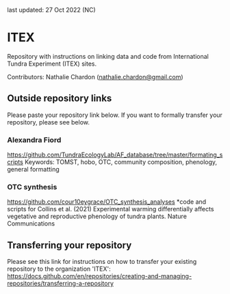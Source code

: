last updated: 27 Oct 2022 (NC)

# ITEX

Repository with instructions on linking data and code from International Tundra Experiment (ITEX) sites. 

Contributors: Nathalie Chardon (nathalie.chardon@gmail.com)

## Outside repository links

Please paste your repository link below. If you want to formally transfer your repository, please see below.

### Alexandra Fiord

https://github.com/TundraEcologyLab/AF_database/tree/master/formating_scripts
Keywords: TOMST, hobo, OTC, community composition, phenology, general formatting 

### OTC synthesis 
https://github.com/cour10eygrace/OTC_synthesis_analyses
*code and scripts for Collins et al. (2021) Experimental warming differentially affects vegetative and reproductive phenology of tundra plants. Nature Communications

## Transferring your repository

Please see this link for instructions on how to transfer your existing repository to the organization 'ITEX': https://docs.github.com/en/repositories/creating-and-managing-repositories/transferring-a-repository
